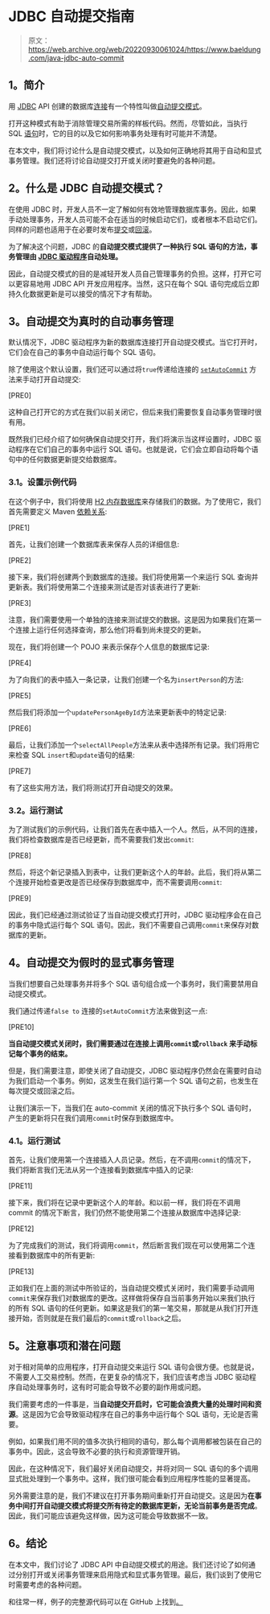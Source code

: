 # JDBC 自动提交指南

> 原文：<https://web.archive.org/web/20220930061024/https://www.baeldung.com/java-jdbc-auto-commit>

## **1。简介**

用 [JDBC](/web/20220926201541/https://www.baeldung.com/java-jdbc) API 创建的数据库[连接](https://web.archive.org/web/20220926201541/https://docs.oracle.com/en/java/javase/11/docs/api/java.sql/java/sql/Connection.html)有一个特性叫做[自动提交模式](https://web.archive.org/web/20220926201541/https://www.ibm.com/docs/en/i/7.4?topic=transactions-jdbc-auto-commit-mode)。

打开这种模式有助于消除管理交易所需的样板代码。然而，尽管如此，当执行 SQL [语句](https://web.archive.org/web/20220926201541/https://docs.oracle.com/en/java/javase/11/docs/api/java.sql/java/sql/Statement.html)时，它的目的以及它如何影响事务处理有时可能并不清楚。

在本文中，我们将讨论什么是自动提交模式，以及如何正确地将其用于自动和显式事务管理。我们还将讨论自动提交打开或关闭时要避免的各种问题。

## **2。什么是 JDBC 自动提交模式？**

在使用 JDBC 时，开发人员不一定了解如何有效地管理数据库事务。因此，如果手动处理事务，开发人员可能不会在适当的时候启动它们，或者根本不启动它们。同样的问题也适用于在必要时发布[提交](https://web.archive.org/web/20220926201541/https://docs.oracle.com/en/java/javase/11/docs/api/java.sql/java/sql/Connection.html#commit())或[回滚](https://web.archive.org/web/20220926201541/https://docs.oracle.com/en/java/javase/11/docs/api/java.sql/java/sql/Connection.html#rollback())。

为了解决这个问题，JDBC 的**自动提交模式提供了一种执行 SQL 语句的方法，事务管理由 [JDBC 驱动程序](/web/20220926201541/https://www.baeldung.com/java-jdbc-loading-drivers)自动处理。**

因此，自动提交模式的目的是减轻开发人员自己管理事务的负担。这样，打开它可以更容易地用 JDBC API 开发应用程序。当然，这只在每个 SQL 语句完成后立即持久化数据更新是可以接受的情况下才有帮助。

## **3。自动提交为真时的自动事务管理**

默认情况下，JDBC 驱动程序为新的数据库连接打开自动提交模式。当它打开时，它们会在自己的事务中自动运行每个 SQL 语句。

除了使用这个默认设置，我们还可以通过将`true`传递给连接的 [`setAutoCommit`](https://web.archive.org/web/20220926201541/https://docs.oracle.com/en/java/javase/11/docs/api/java.sql/java/sql/Connection.html#setAutoCommit(boolean)) 方法来手动打开自动提交:

[PRE0]

这种自己打开它的方式在我们以前关闭它，但后来我们需要恢复自动事务管理时很有用。

既然我们已经介绍了如何确保自动提交打开，我们将演示当这样设置时，JDBC 驱动程序在它们自己的事务中运行 SQL 语句。也就是说，它们会立即自动将每个语句中的任何数据更新提交给数据库。

### **3.1。设置示例代码**

在这个例子中，我们将使用 [H2 内存数据库](https://web.archive.org/web/20220926201541/https://www.h2database.com/)来存储我们的数据。为了使用它，我们首先需要定义 Maven [依赖关系](https://web.archive.org/web/20220926201541/https://search.maven.org/classic/#search%7Cga%7C1%7Cg%3A%22com.h2database%22%20AND%20a%3A%22h2%22):

[PRE1]

首先，让我们创建一个数据库表来保存人员的详细信息:

[PRE2]

接下来，我们将创建两个到数据库的连接。我们将使用第一个来运行 SQL 查询并更新表。我们将使用第二个连接来测试是否对该表进行了更新:

[PRE3]

注意，我们需要使用一个单独的连接来测试提交的数据。这是因为如果我们在第一个连接上运行任何选择查询，那么他们将看到尚未提交的更新。

现在，我们将创建一个 POJO 来表示保存个人信息的数据库记录:

[PRE4]

为了向我们的表中插入一条记录，让我们创建一个名为`insertPerson`的方法:

[PRE5]

然后我们将添加一个`updatePersonAgeById`方法来更新表中的特定记录:

[PRE6]

最后，让我们添加一个`selectAllPeople`方法来从表中选择所有记录。我们将用它来检查 SQL `insert`和`update`语句的结果:

[PRE7]

有了这些实用方法，我们将测试打开自动提交的效果。

### **3.2。运行测试**

为了测试我们的示例代码，让我们首先在表中插入一个人。然后，从不同的连接，我们将检查数据库是否已经更新，而不需要我们发出`commit`:

[PRE8]

然后，将这个新记录插入到表中，让我们更新这个人的年龄。此后，我们将从第二个连接开始检查更改是否已经保存到数据库中，而不需要调用`commit`:

[PRE9]

因此，我们已经通过测试验证了当自动提交模式打开时，JDBC 驱动程序会在自己的事务中隐式运行每个 SQL 语句。因此，我们不需要自己调用`commit`来保存对数据库的更新。

## **4。自动提交为假时的显式事务管理**

当我们想要自己处理事务并将多个 SQL 语句组合成一个事务时，我们需要禁用自动提交模式。

我们通过传递`false to` 连接的`setAutoCommit`方法来做到这一点:

[PRE10]

**当自动提交模式关闭时，我们需要通过在连接上调用`commit`或`rollback` 来手动标记每个事务的结束。**

但是，我们需要注意，即使关闭了自动提交，JDBC 驱动程序仍然会在需要时自动为我们启动一个事务。例如，这发生在我们运行第一个 SQL 语句之前，也发生在每次提交或回滚之后。

让我们演示一下，当我们在 auto-commit 关闭的情况下执行多个 SQL 语句时，产生的更新将只在我们调用`commit`时保存到数据库中。

### **4.1。运行测试**

首先，让我们使用第一个连接插入人员记录。然后，在不调用`commit`的情况下，我们将断言我们无法从另一个连接看到数据库中插入的记录:

[PRE11]

接下来，我们将在记录中更新这个人的年龄。和以前一样，我们将在不调用 commit 的情况下断言，我们仍然不能使用第二个连接从数据库中选择记录:

[PRE12]

为了完成我们的测试，我们将调用`commit`，然后断言我们现在可以使用第二个连接看到数据库中的所有更新:

[PRE13]

正如我们在上面的测试中所验证的，当自动提交模式关闭时，我们需要手动调用`commit`来保存我们对数据库的更改。这样做将保存自当前事务开始以来我们执行的所有 SQL 语句的任何更新。如果这是我们的第一笔交易，那就是从我们打开连接开始，否则就是在我们最后的`commit`或`rollback`之后。

## **5。注意事项和潜在问题**

对于相对简单的应用程序，打开自动提交来运行 SQL 语句会很方便。也就是说，不需要人工交易控制。然而，在更复杂的情况下，我们应该考虑当 JDBC 驱动程序自动处理事务时，这有时可能会导致不必要的副作用或问题。

我们需要考虑的一件事是，当**自动提交开启时，它可能会浪费大量的处理时间和资源**。这是因为它会导致驱动程序在自己的事务中运行每个 SQL 语句，无论是否需要。

例如，如果我们用不同的值多次执行相同的语句，那么每个调用都被包装在自己的事务中。因此，这会导致不必要的执行和资源管理开销。

因此，在这种情况下，我们最好关闭自动提交，并将对同一 SQL 语句的多个调用显式批处理到一个事务中。这样，我们很可能会看到应用程序性能的显著提高。

另外需要注意的是，我们不建议在打开事务期间重新打开自动提交。这是因为**在事务中间打开自动提交模式将提交所有待定的数据库更新，无论当前事务是否完成**。因此，我们可能应该避免这样做，因为这可能会导致数据不一致。

## **6。结论**

在本文中，我们讨论了 JDBC API 中自动提交模式的用途。我们还讨论了如何通过分别打开或关闭事务管理来启用隐式和显式事务管理。最后，我们谈到了使用它时需要考虑的各种问题。

和往常一样，例子的完整源代码可以在 GitHub 上找到[。](https://web.archive.org/web/20220926201541/https://github.com/eugenp/tutorials/tree/master/persistence-modules/core-java-persistence-2)